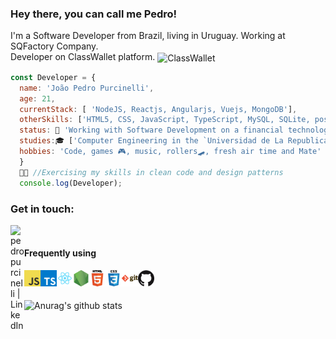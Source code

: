 ### Hey there, you can call me Pedro! 
I'm a Software Developer from Brazil, living in Uruguay.
Working at SQFactory Company.</br>
Developer on ClassWallet platform. 
<img align="center" alt="ClassWallet" width="122px" src="https://ww1.prweb.com/prfiles/2018/10/18/15851826/gI_75712_cw-blue-300dpi-2000x320%20vert.png" />
```javascript
const Developer = {
  name: 'João Pedro Purcinelli',
  age: 21,
  currentStack: [ 'NodeJS, Reactjs, Angularjs, Vuejs, MongoDB'],
  otherSkills: ['HTML5, CSS, JavaScript, TypeScript, MySQL, SQLite, postgreSQL, Python, Kotlin, etc... '], 
  status: 📓 'Working with Software Development on a financial technology company, Full-Stack Position ',
  studies:🎓 ['Computer Engineering in the `Universidad de La Republica` - Montevideo, Uruguay', 'RocketSeat goStack Bootcamp', 'FreeCodeCamp', 'Free Content'],
  hobbies: 'Code, games 🎮, music, rollers🛹, fresh air time and Mate'
  }
  💪🏼 //Exercising my skills in clean code and design patterns
  console.log(Developer);
 ```
      
          
       
### Get in touch:
<img align="left" alt="pedropurcinelli | LinkedIn" width="22px" src="https://cdn.jsdelivr.net/npm/simple-icons@v3/icons/linkedin.svg" />
 <br />           

#### Frequently using

<img align="left" alt="JavaScript" width="26px" src="https://raw.githubusercontent.com/github/explore/80688e429a7d4ef2fca1e82350fe8e3517d3494d/topics/javascript/javascript.png" />
<img align="left" alt="JavaScript" width="26px" src="https://raw.githubusercontent.com/github/explore/80688e429a7d4ef2fca1e82350fe8e3517d3494d/topics/typescript/typescript.png" />
<img align="left" alt="React" width="26px" src="https://raw.githubusercontent.com/github/explore/80688e429a7d4ef2fca1e82350fe8e3517d3494d/topics/react/react.png" />
<img align="left" alt="Node.js" width="26px" src="https://raw.githubusercontent.com/github/explore/80688e429a7d4ef2fca1e82350fe8e3517d3494d/topics/nodejs/nodejs.png" />
<img align="left" alt="HTML5" width="26px" src="https://raw.githubusercontent.com/github/explore/80688e429a7d4ef2fca1e82350fe8e3517d3494d/topics/html/html.png" />
<img align="left" alt="CSS3" width="26px" src="https://raw.githubusercontent.com/github/explore/80688e429a7d4ef2fca1e82350fe8e3517d3494d/topics/css/css.png" />
<img align="left" alt="Git" width="26px" src="https://raw.githubusercontent.com/github/explore/80688e429a7d4ef2fca1e82350fe8e3517d3494d/topics/git/git.png" />
<img align="left" alt="GitHub" width="26px" src="https://raw.githubusercontent.com/github/explore/78df643247d429f6cc873026c0622819ad797942/topics/github/github.png" />

<br />
<br />
     
![Anurag's github stats](https://github-readme-stats.vercel.app/api?username=jowpurcinelli&show_icons=true&theme=dark)
  
